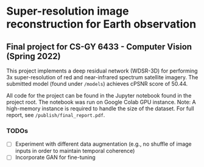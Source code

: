 # Super-resolution image reconstruction for Earth observation
## Final project for CS-GY 6433 - Computer Vision (Spring 2022)

This project implements a deep residual network (WDSR-3D) for performing 3x super-resolution of red and near-infrared spectrum satellite imagery. The submitted model (found under `/models`) achieves cPSNR score of 50.44.

All code for the project can be found in the Jupyter notebook found in the project root. The notebook was run on Google Colab GPU instance. Note: A high-memory instance is required to handle the size of the dataset. For full report, see `/publish/final_report.pdf`. 

### TODOs

- [ ] Experiment with different data augmentation (e.g., no shuffle of image inputs in order to maintain temporal coherence)
- [ ] Incorporate GAN for fine-tuning
